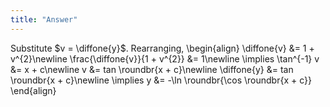 ```yaml
---
title: "Answer"
---
```


Substitute $v = \diffone{y}$. Rearranging,
\begin{align}
    \diffone{v} &= 1 + v^{2}\newline
    \frac{\diffone{v}}{1 + v^{2}} &= 1\newline
    \implies \tan^{-1} v &= x + c\newline
    v &= tan \roundbr{x + c}\newline
    \diffone{y} &= tan \roundbr{x + c}\newline
    \implies y &= -\ln \roundbr{\cos \roundbr{x + c}}
\end{align}
